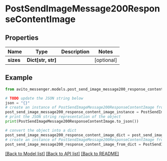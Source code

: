 # PostSendImageMessage200ResponseContentImage


## Properties

Name | Type | Description | Notes
------------ | ------------- | ------------- | -------------
**sizes** | **Dict[str, str]** |  | [optional] 

## Example

```python
from avito_messenger.models.post_send_image_message200_response_content_image import PostSendImageMessage200ResponseContentImage

# TODO update the JSON string below
json = "{}"
# create an instance of PostSendImageMessage200ResponseContentImage from a JSON string
post_send_image_message200_response_content_image_instance = PostSendImageMessage200ResponseContentImage.from_json(json)
# print the JSON string representation of the object
print(PostSendImageMessage200ResponseContentImage.to_json())

# convert the object into a dict
post_send_image_message200_response_content_image_dict = post_send_image_message200_response_content_image_instance.to_dict()
# create an instance of PostSendImageMessage200ResponseContentImage from a dict
post_send_image_message200_response_content_image_from_dict = PostSendImageMessage200ResponseContentImage.from_dict(post_send_image_message200_response_content_image_dict)
```
[[Back to Model list]](../README.md#documentation-for-models) [[Back to API list]](../README.md#documentation-for-api-endpoints) [[Back to README]](../README.md)


